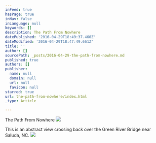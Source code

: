 ```yaml
---
inFeed: true
hasPage: true
inNav: false
inLanguage: null
keywords: []
description: The Path From Nowhere
datePublished: '2016-04-29T18:49:37.460Z'
dateModified: '2016-04-29T18:47:49.661Z'
title: ''
author: []
sourcePath: _posts/2016-04-29-the-path-from-nowhere.md
published: true
authors: []
publisher:
  name: null
  domain: null
  url: null
  favicon: null
starred: true
url: the-path-from-nowhere/index.html
_type: Article

---
```

The Path From Nowhere
![](https://the-grid-user-content.s3-us-west-2.amazonaws.com/7ea7ddce-2e98-4441-96e5-8f89e2eb255c.jpg)

This is an abstract view crossing back over the Green River Bridge near Saluda, NC.
![](https://the-grid-user-content.s3-us-west-2.amazonaws.com/0bdbff58-37a5-48f0-be7b-f0adfdb0c32c.jpg)